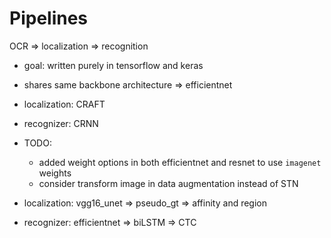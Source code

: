 # Pipelines

OCR => localization => recognition
- goal: written purely in tensorflow and keras

- shares same backbone architecture => efficientnet
- localization: CRAFT
- recognizer: CRNN


- TODO:
    - added weight options in both efficientnet and resnet to use `imagenet` weights
    - consider transform image in data augmentation instead of STN

- localization: vgg16_unet => pseudo_gt => affinity and region

- recognizer: efficientnet => biLSTM => CTC
